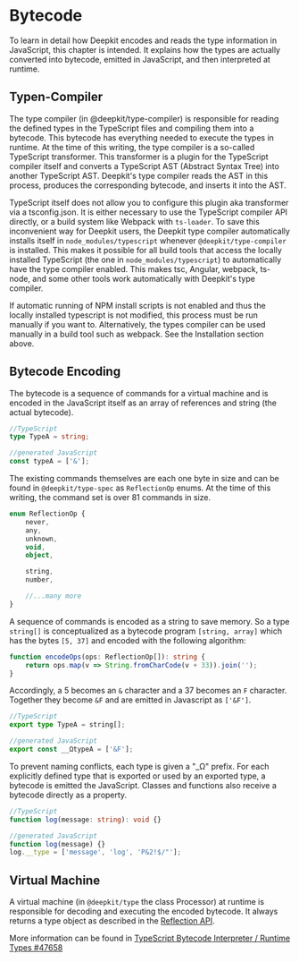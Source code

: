 # Bytecode

To learn in detail how Deepkit encodes and reads the type information in JavaScript, this chapter is intended. It explains how the types are actually converted into bytecode, emitted in JavaScript, and then interpreted at runtime.

## Typen-Compiler

The type compiler (in @deepkit/type-compiler) is responsible for reading the defined types in the TypeScript files and compiling them into a bytecode. This bytecode has everything needed to execute the types in runtime.
At the time of this writing, the type compiler is a so-called TypeScript transformer. This transformer is a plugin for the TypeScript compiler itself and converts a TypeScript AST (Abstract Syntax Tree) into another TypeScript AST. Deepkit's type compiler reads the AST in this process, produces the corresponding bytecode, and inserts it into the AST.

TypeScript itself does not allow you to configure this plugin aka transformer via a tsconfig.json. It is either necessary to use the TypeScript compiler API directly, or a build system like Webpack with `ts-loader`. To save this inconvenient way for Deepkit users, the Deepkit type compiler automatically installs itself in `node_modules/typescript` whenever `@deepkit/type-compiler` is installed. This makes it possible for all build tools that access the locally installed TypeScript (the one in `node_modules/typescript`) to automatically have the type compiler enabled. This makes tsc, Angular, webpack, ts-node, and some other tools work automatically with Deepkit's type compiler.

If automatic running of NPM install scripts is not enabled and thus the locally installed typescript is not modified, this process must be run manually if you want to. Alternatively, the types compiler can be used manually in a build tool such as webpack. See the Installation section above.

## Bytecode Encoding

The bytecode is a sequence of commands for a virtual machine and is encoded in the JavaScript itself as an array of references and string (the actual bytecode).

```typescript
//TypeScript
type TypeA = string;

//generated JavaScript
const typeA = ['&'];
```

The existing commands themselves are each one byte in size and can be found in `@deepkit/type-spec` as `ReflectionOp` enums. At the time of this writing, the command set is over 81 commands in size.

```typescript
enum ReflectionOp {
    never,
    any,
    unknown,
    void,
    object,

    string,
    number,

    //...many more
}
```

A sequence of commands is encoded as a string to save memory. So a type `string[]` is conceptualized as a bytecode program `[string, array]` which has the bytes `[5, 37]` and encoded with the following algorithm:

```typescript
function encodeOps(ops: ReflectionOp[]): string {
    return ops.map(v => String.fromCharCode(v + 33)).join('');
}
```

Accordingly, a 5 becomes an `&` character and a 37 becomes an `F` character. Together they become `&F` and are emitted in Javascript as `['&F']`.

```typescript
//TypeScript
export type TypeA = string[];

//generated JavaScript
export const __ΩtypeA = ['&F'];
```

To prevent naming conflicts, each type is given a "_Ω" prefix. For each explicitly defined type that is exported or used by an exported type, a bytecode is emitted the JavaScript. Classes and functions also receive a bytecode directly as a property.

```typescript
//TypeScript
function log(message: string): void {}

//generated JavaScript
function log(message) {}
log.__type = ['message', 'log', 'P&2!$/"'];
```

## Virtual Machine

A virtual machine (in `@deepkit/type` the class Processor) at runtime is responsible for decoding and executing the encoded bytecode. It always returns a type object as described in the [Reflection API](./reflection.md).

More information can be found in [TypeScript Bytecode Interpreter / Runtime Types #47658](https://github.com/microsoft/TypeScript/issues/47658)
